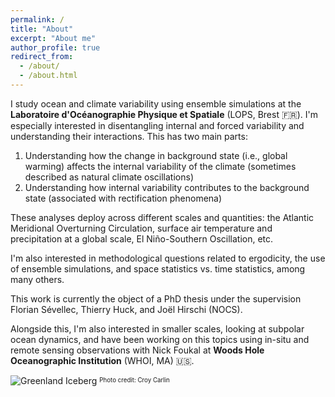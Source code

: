 ```yaml
---
permalink: /
title: "About"
excerpt: "About me"
author_profile: true
redirect_from: 
  - /about/
  - /about.html
---
```


I study ocean and climate variability using ensemble simulations at the **Laboratoire d'Océanographie Physique et Spatiale** (LOPS, Brest 🇫🇷). I'm especially interested in disentangling internal and forced variability and understanding their interactions. This has two main parts:

1. Understanding how the change in background state (i.e., global warming) affects the internal variability of the climate (sometimes described as natural climate oscillations)
2. Understanding how internal variability contributes to the background state (associated with rectification phenomena)

These analyses deploy across different scales and quantities: the Atlantic Meridional Overturning Circulation, surface air temperature and precipitation at a global scale, El Niño-Southern Oscillation, etc.

I'm also interested in methodological questions related to ergodicity, the use of ensemble simulations, and space statistics vs. time statistics, among many others.

This work is currently the object of a PhD thesis under the supervision Florian Sévellec, Thierry Huck, and Joël Hirschi (NOCS).

Alongside this, I'm also interested in smaller scales, looking at subpolar ocean dynamics, and have been working on this topics using in-situ and remote sensing observations with Nick Foukal at **Woods Hole Oceanographic Institution** (WHOI, MA) 🇺🇸.

![Greenland Iceberg](/images/greenland_iceberg.jpg)
<sup><sub>Photo credit: Croy Carlin</sub></sup>
